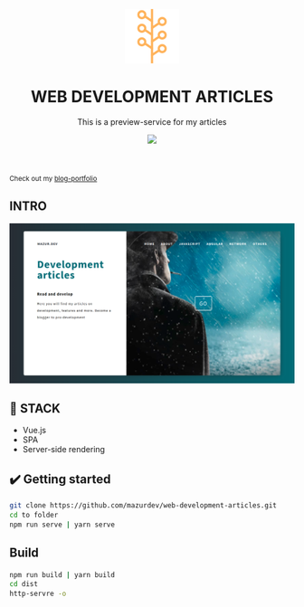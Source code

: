 <p align="center">
  <a href="https://github.com/mazurdev/web-development-articles">
    <img src="https://raw.githubusercontent.com/mazurdev/web-development-articles/master/meta-assets/icon.png" alt="Icon articles" width="96" height="96">
  </a>
  <h1 align="center">WEB DEVELOPMENT ARTICLES</h1>
  <p align="center">This is a preview-service for my articles</p>
  <p align="center">
   <a href="https://twitter.com/mazurdev"><img src="https://img.shields.io/badge/feedback-@mazurdev-blue.svg" /></a>
  </p>
  <br>
</p>

<sub>Check out my [blog-portfolio](https://mazurdev.com/)</sub>

## INTRO

![intro](meta-assets/intro.png)

## :wrench: STACK

* Vue.js
* SPA
* Server-side rendering

## :heavy_check_mark: Getting started
```bash
git clone https://github.com/mazurdev/web-development-articles.git
cd to folder
npm run serve | yarn serve
```

## Build
```bash
npm run build | yarn build
cd dist
http-servre -o
```